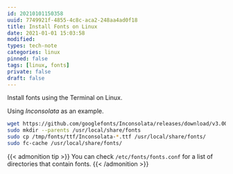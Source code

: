 ```yaml
---
id: 20210101150358
uuid: 7749921f-4855-4c8c-aca2-248aa4ad0f18
title: Install Fonts on Linux
date: 2021-01-01 15:03:58
modified: 
types: tech-note
categories: linux
pinned: false
tags: [linux, fonts]
private: false
draft: false
---
```


Install fonts using the Terminal on Linux.

Using _Inconsolata_ as an example.

```sh
wget https://github.com/googlefonts/Inconsolata/releases/download/v3.000/fonts_ttf.zip --output-document=/tmp/inconsolata_v3.zip
sudo mkdir --parents /usr/local/share/fonts
sudo cp /tmp/fonts/ttf/Inconsolata-*.ttf /usr/local/share/fonts/
sudo fc-cache /usr/local/share/fonts/
```

{{< admonition tip >}}
You can check `/etc/fonts/fonts.conf` for a list of directories that contain fonts.
{{< /admonition >}}
